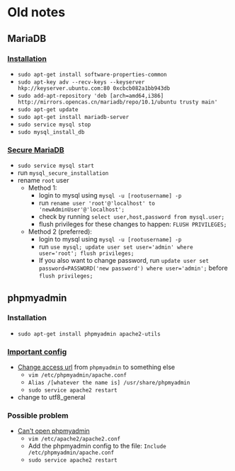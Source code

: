 # Old notes

## MariaDB

### [Installation](https://downloads.mariadb.org/mariadb/repositories/#mirror=opencas&distro=Ubuntu&distro_release=trusty--ubuntu_trusty&version=10.1)

* `sudo apt-get install software-properties-common`
* `sudo apt-key adv --recv-keys --keyserver hkp://keyserver.ubuntu.com:80 0xcbcb082a1bb943db`
* `sudo add-apt-repository 'deb [arch=amd64,i386] http://mirrors.opencas.cn/mariadb/repo/10.1/ubuntu trusty main'`
* `sudo apt-get update`
* `sudo apt-get install mariadb-server`
* `sudo service mysql stop`
* `sudo mysql_install_db`

### [Secure MariaDB](https://mariadb.com/kb/en/mariadb/mysql_secure_installation/)

* `sudo service mysql start`
* run `mysql_secure_installation`
* rename `root` user
  * Method 1:
    * login to mysql using `mysql -u [rootusername] -p`
    * run `rename user 'root'@'localhost' to 'newAdminUser'@'localhost';`
    * check by running `select user,host,password from mysql.user;`
    * flush privileges for these changes to happen: `FLUSH PRIVILEGES;`
  * Method 2 (preferred):
    * login to mysql using `mysql -u [rootusername] -p`
    * run `use mysql; update user set user='admin' where user='root'; flush privileges;`
    * If you also want to change password, run `update user set password=PASSWORD('new password') where user='admin';` before `flush privileges;`

## phpmyadmin

### Installation

* `sudo apt-get install phpmyadmin apache2-utils`

### [Important config](https://www.digitalocean.com/community/tutorials/how-to-install-and-secure-phpmyadmin-on-ubuntu-12-04)
  * [Change access url](http://www.thetechrepo.com/main-articles/488) from `phpmyadmin` to something else
    * `vim /etc/phpmyadmin/apache.conf`
    * `Alias /[whatever the name is] /usr/share/phpmyadmin`
    * `sudo service apache2 restart`
  * change to utf8_general

### Possible problem

* [Can't open phpmyadmin](http://stackoverflow.com/questions/10111455/i-cant-access-http-localhost-phpmyadmin)
  * `vim /etc/apache2/apache2.conf`
  * Add the phpmyadmin config to the file: `Include /etc/phpmyadmin/apache.conf`
  * `sudo service apache2 restart`
